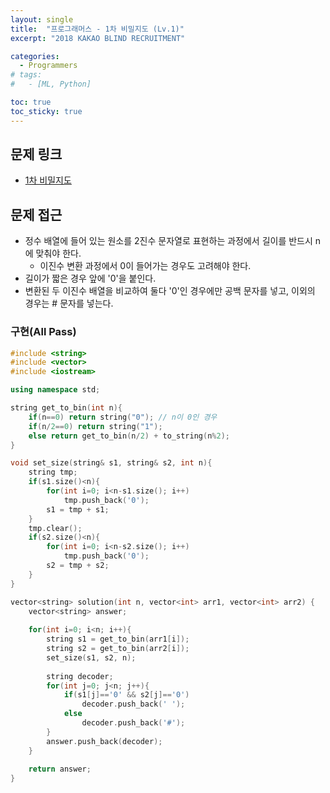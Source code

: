 ```yaml
---
layout: single
title:  "프로그래머스 - 1차 비밀지도 (Lv.1)"
excerpt: "2018 KAKAO BLIND RECRUITMENT"

categories:
  - Programmers
# tags:
#   - [ML, Python]

toc: true
toc_sticky: true
---
```


## 문제 링크
- [1차 비밀지도](https://school.programmers.co.kr/learn/courses/30/lessons/17681)

## 문제 접근
- 정수 배열에 들어 있는 원소를 2진수 문자열로 표현하는 과정에서 길이를 반드시 n에 맞춰야 한다.
    - 이진수 변환 과정에서 0이 들어가는 경우도 고려해야 한다.
- 길이가 짧은 경우 앞에 '0'을 붙인다.
- 변환된 두 이진수 배열을 비교하여 둘다 '0'인 경우에만 공백 문자를 넣고, 이외의 경우는 # 문자를 넣는다.

### 구현(All Pass)
```c++
#include <string>
#include <vector>
#include <iostream>

using namespace std;

string get_to_bin(int n){
    if(n==0) return string("0"); // n이 0인 경우
    if(n/2==0) return string("1");
    else return get_to_bin(n/2) + to_string(n%2);
}

void set_size(string& s1, string& s2, int n){
    string tmp;
    if(s1.size()<n){
        for(int i=0; i<n-s1.size(); i++)
            tmp.push_back('0');
        s1 = tmp + s1;
    }
    tmp.clear();
    if(s2.size()<n){
        for(int i=0; i<n-s2.size(); i++)
            tmp.push_back('0');
        s2 = tmp + s2;
    }
}

vector<string> solution(int n, vector<int> arr1, vector<int> arr2) {
    vector<string> answer;
    
    for(int i=0; i<n; i++){
        string s1 = get_to_bin(arr1[i]);
        string s2 = get_to_bin(arr2[i]);
        set_size(s1, s2, n);
        
        string decoder;
        for(int j=0; j<n; j++){
            if(s1[j]=='0' && s2[j]=='0')
                decoder.push_back(' ');
            else
                decoder.push_back('#');
        }
        answer.push_back(decoder);
    }
    
    return answer;
}

```